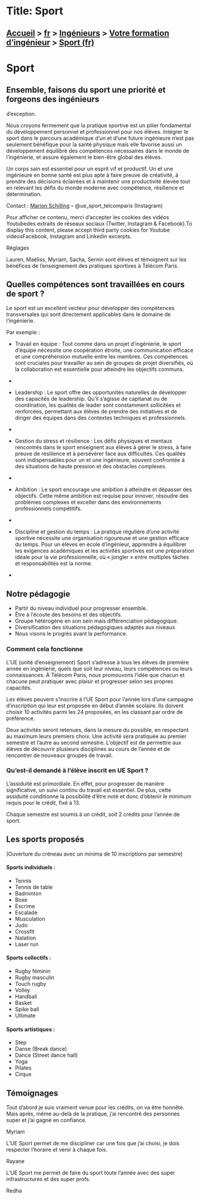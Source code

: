 # Title: Sport

## [Accueil](https://www.telecom-paris.fr "https://www.telecom-paris.fr") > [fr](https://www.telecom-paris.fr/fr "fr") > [Ingénieurs](https://www.telecom-paris.fr/fr/ingenieur "Ingénieurs") > [Votre formation d’ingénieur](https://www.telecom-paris.fr/fr/ingenieur/formation "Votre formation d’ingénieur") > [Sport (fr)](https://www.telecom-paris.fr/fr/ingenieur/formation/sport)

[](https://www.telecom-paris.fr/fr/accueil)

# Sport

## Ensemble, faisons du sport une priorité et forgeons des ingénieurs
d’exception.

Nous croyons fermement que la pratique sportive est un pilier fondamental du
développement personnel et professionnel pour nos élèves. Intégrer le sport
dans le parcours académique d’un et d’une future ingénieure n’est pas
seulement bénéfique pour la santé physique mais elle favorise aussi un
développement équilibré des compétences nécessaires dans le monde de
l’ingénierie, et assure également le bien-être global des élèves.

Un corps sain est essentiel pour un esprit vif et productif. Un et une
ingénieure en bonne santé est plus apte à faire preuve de créativité, à
prendre des décisions éclairées et à maintenir une productivité élevée tout en
relevant les défis du monde moderne avec compétence, résilience et
détermination.

Contact : [Marion Schilling](mailto:marion.schlling@telecom-paris.fr) –
@ue_sport_telcomparis (Instagram)

Pour afficher ce contenu, merci d’accepter les cookies des vidéos Youtubedes
extraits de réseaux sociaux (Twitter, Instagram & Facebook).To display this
content, please accept third party cookies for Youtube videosFacebook,
Instagram and Linkedin excerpts.

Réglages

Lauren, Maëliss, Myriam, Sacha, Sernin sont élèves et témoignent sur les
bénéfices de l’enseignement des pratiques sportives à Télécom Paris.

## Quelles compétences sont travaillées en cours de sport ?  

Le sport est un excellent vecteur pour développer des compétences
transversales qui sont directement applicables dans le domaine de
l’ingénierie.

Par exemple :

  * Travail en équipe : Tout comme dans un projet d’ingénierie, le sport d’équipe nécessite une coopération étroite, une communication efficace et une compréhension mutuelle entre les membres. Ces compétences sont cruciales pour travailler au sein de groupes de projet diversifiés, où la collaboration est essentielle pour atteindre les objectifs communs.

  * 

  * Leadership : Le sport offre des opportunités naturelles de développer des capacités de leadership. Qu’il s’agisse de capitanat ou de coordination, les qualités de leader sont constamment sollicitées et renforcées, permettant aux élèves de prendre des initiatives et de diriger des équipes dans des contextes techniques et professionnels.

  * 

  * Gestion du stress et résilience : Les défis physiques et mentaux rencontrés dans le sport enseignent aux élèves à gérer le stress, à faire preuve de résilience et à persévérer face aux difficultés. Ces qualités sont indispensables pour un et une ingénieure, souvent confrontée à des situations de haute pression et des obstacles complexes.

  * 

  * Ambition : Le sport encourage une ambition à atteindre et dépasser des objectifs. Cette même ambition est requise pour innover, résoudre des problèmes complexes et exceller dans des environnements professionnels compétitifs.

  * 

  * Discipline et gestion du temps : La pratique régulière d’une activité sportive nécessite une organisation rigoureuse et une gestion efficace du temps. Pour un élèves en école d’ingénieur, apprendre à équilibrer les exigences académiques et les activités sportives est une préparation idéale pour la vie professionnelle, où « jongler » entre multiples tâches et responsabilités est la norme.

  * 

## Notre pédagogie

  * Partir du niveau individuel pour progresser ensemble.
  * Être à l’écoute des besoins et des objectifs.
  * Groupe hétérogène en son sein mais différenciation pédagogique.
  * Diversification des situations pédagogiques adaptés aux niveaux.
  * Nous visons le progrès avant la performance.

### Comment cela fonctionne

L’UE (unité d’enseignement) Sport s’adresse à tous les élèves de première
année en ingénierie, quels que soit leur niveau, leurs compétences ou leurs
connaissances. À Télécom Paris, nous promouvons l’idée que chacun et chacune
peut pratiquer avec plaisir et progresser selon ses propres capacités.

Les élèves peuvent s’inscrire à l’UE Sport pour l’année lors d’une campagne
d’inscription qui leur est proposée en début d’année scolaire. Ils doivent
choisir 10 activités parmi les 24 proposées, en les classant par ordre de
préférence.

Deux activités seront retenues, dans la mesure du possible, en respectant au
maximum leurs premiers choix. Une activité sera pratiquée au premier semestre
et l’autre au second semestre. L’objectif est de permettre aux élèves de
découvrir plusieurs disciplines au cours de l’année et de rencontrer de
nouveaux groupes de travail.

### Qu’est-il demandé à l’élève inscrit en UE Sport ?

L’assiduité est primordiale. En effet, pour progresser de manière
significative, un suivi continu du travail est essentiel. De plus, cette
assiduité conditionne la possibilité d’être noté et donc d’obtenir le minimum
requis pour le crédit, fixé à 13.

Chaque semestre est soumis à un crédit, soit 2 crédits pour l’année de sport.

## Les sports proposés

(Ouverture du créneau avec un minima de 10 inscriptions par semestre)

#### Sports individuels :

  * Tennis
  * Tennis de table
  * Badminton
  * Boxe
  * Escrime
  * Escalade
  * Musculation
  * Judo
  * Crossfit
  * Natation
  * Laser run

#### Sports collectifs :

  * Rugby féminin
  * Rugby masculin
  * Touch rugby
  * Volley
  * Handball
  * Basket
  * Spike ball
  * Ultimate

#### Sports artistiques :

  * Step
  * Danse (Break dance)
  * Dance (Street dance hall)
  * Yoga
  * Pilates
  * Cirque

## Témoignages

Tout d’abord je suis vraiment venue pour les crédits, on va être honnête. Mais
après, même au-delà de la pratique, j’ai rencontré des personnes super et j’ai
gagné en confiance.

Myriam

L’UE Sport permet de me discipliner car une fois que j’ai choisi, je dois
respecter l’horaire et venir à chaque fois.

Rayane

L’UE Sport me permet de faire du sport toute l’année avec des super
infrastructures et des super profs.

Redha

